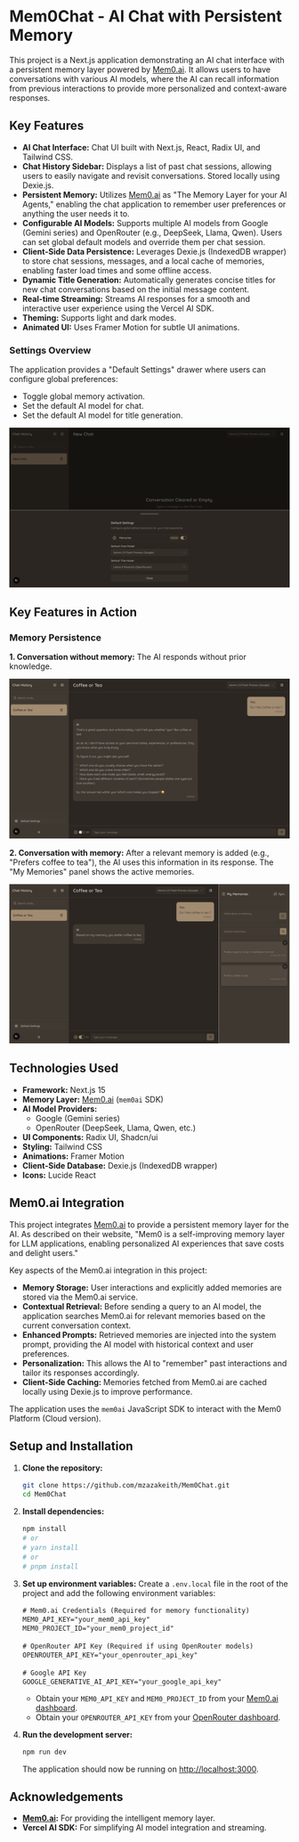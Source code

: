 # Mem0Chat - AI Chat with Persistent Memory

This project is a Next.js application demonstrating an AI chat interface with a persistent memory layer powered by [Mem0.ai](https://mem0.ai/). It allows users to have conversations with various AI models, where the AI can recall information from previous interactions to provide more personalized and context-aware responses.

## Key Features

*   **AI Chat Interface:**  Chat UI built with Next.js, React, Radix UI, and Tailwind CSS.
*   **Chat History Sidebar:** Displays a list of past chat sessions, allowing users to easily navigate and revisit conversations. Stored locally using Dexie.js.
*   **Persistent Memory:** Utilizes [Mem0.ai](https://github.com/mem0ai/mem0) as "The Memory Layer for your AI Agents," enabling the chat application to remember user preferences or anything the user needs it to.
*   **Configurable AI Models:** Supports multiple AI models from Google (Gemini series) and OpenRouter (e.g., DeepSeek, Llama, Qwen). Users can set global default models and override them per chat session.
*   **Client-Side Data Persistence:** Leverages Dexie.js (IndexedDB wrapper) to store chat sessions, messages, and a local cache of memories, enabling faster load times and some offline access.
*   **Dynamic Title Generation:** Automatically generates concise titles for new chat conversations based on the initial message content.
*   **Real-time Streaming:** Streams AI responses for a smooth and interactive user experience using the Vercel AI SDK.
*   **Theming:** Supports light and dark modes.
*   **Animated UI:** Uses Framer Motion for subtle UI animations.

### Settings Overview
The application provides a "Default Settings" drawer where users can configure global preferences:
*   Toggle global memory activation.
*   Set the default AI model for chat.
*   Set the default AI model for title generation.

![Default Settings Panel](./3.png)

## Key Features in Action

### Memory Persistence

**1. Conversation without memory:** The AI responds without prior knowledge.

![AI response without memory active](./1.png)

**2. Conversation with memory:** After a relevant memory is added (e.g., "Prefers coffee to tea"), the AI uses this information in its response. The "My Memories" panel shows the active memories.

![AI response with memory active, demonstrating recall](./2.png)

## Technologies Used

*   **Framework:** Next.js 15
*   **Memory Layer:** [Mem0.ai](https://github.com/mem0ai/mem0) (`mem0ai` SDK)
*   **AI Model Providers:**
    *   Google (Gemini series)
    *   OpenRouter (DeepSeek, Llama, Qwen, etc.)
*   **UI Components:** Radix UI, Shadcn/ui 
*   **Styling:** Tailwind CSS
*   **Animations:** Framer Motion
*   **Client-Side Database:** Dexie.js (IndexedDB wrapper)
*   **Icons:** Lucide React


## Mem0.ai Integration

This project integrates [Mem0.ai](https://github.com/mem0ai/mem0) to provide a persistent memory layer for the AI. As described on their website, "Mem0 is a self-improving memory layer for LLM applications, enabling personalized AI experiences that save costs and delight users."

Key aspects of the Mem0.ai integration in this project:
*   **Memory Storage:** User interactions and explicitly added memories are stored via the Mem0.ai service.
*   **Contextual Retrieval:** Before sending a query to an AI model, the application searches Mem0.ai for relevant memories based on the current conversation context.
*   **Enhanced Prompts:** Retrieved memories are injected into the system prompt, providing the AI model with historical context and user preferences.
*   **Personalization:** This allows the AI to "remember" past interactions and tailor its responses accordingly.
*   **Client-Side Caching:** Memories fetched from Mem0.ai are cached locally using Dexie.js to improve performance.

The application uses the `mem0ai` JavaScript SDK to interact with the Mem0 Platform (Cloud version).

## Setup and Installation

1.  **Clone the repository:**
    ```bash
    git clone https://github.com/mzazakeith/Mem0Chat.git
    cd Mem0Chat
    ```

2.  **Install dependencies:**
    ```bash
    npm install
    # or
    # yarn install
    # or
    # pnpm install
    ```

3.  **Set up environment variables:**
    Create a `.env.local` file in the root of the project and add the following environment variables:

    ```env
    # Mem0.ai Credentials (Required for memory functionality)
    MEM0_API_KEY="your_mem0_api_key"
    MEM0_PROJECT_ID="your_mem0_project_id"

    # OpenRouter API Key (Required if using OpenRouter models)
    OPENROUTER_API_KEY="your_openrouter_api_key"

    # Google API Key 
    GOOGLE_GENERATIVE_AI_API_KEY="your_google_api_key"
    ```
    *   Obtain your `MEM0_API_KEY` and `MEM0_PROJECT_ID` from your [Mem0.ai dashboard](https://mem0.ai/).
    *   Obtain your `OPENROUTER_API_KEY` from your [OpenRouter dashboard](https://openrouter.ai/).

4.  **Run the development server:**
    ```bash
    npm run dev
    ```
    The application should now be running on [http://localhost:3000](http://localhost:3000).

## Acknowledgements

*   **[Mem0.ai](https://mem0.ai/):** For providing the intelligent memory layer.
*   **Vercel AI SDK:** For simplifying AI model integration and streaming.
